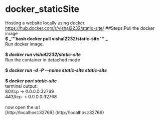 # docker_staticSite
Hosting a website locally using docker.<br>https://hub.docker.com/r/vishal2232/static-site/
##Steps
Pull the docker image<br>
**$ _'''bash
docker pull vishal2232/static-site
'''
_**<br>Run docker image.<br><br>
**$ _docker run vishal2232/static-site_** <br>Run the container in detached mode<br><br>
**$ _docker run -d -P --name static-site static-site_**</br><br>
**$ _docker port static-site_**<br>
terminal output:<br>80/tcp -> 0.0.0.0:32769<br>
443/tcp -> 0.0.0.0:32768<br><br>
 now open the url<br>[http://localhost:32769] (http://localhost:32769) <br>
